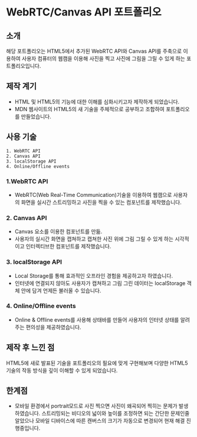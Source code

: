 # WebRTC/Canvas API 포트폴리오 
## 소개
해당 포트폴리오는 HTML5에서 추가된 WebRTC API와 Canvas API를 주축으로 이용하여 사용자 컴퓨터의 웹캠을 이용해 사진을 찍고 사진에 그림을 그릴 수 있게 하는 포트폴리오입니다.

## 제작 계기
- HTML 및 HTML5의 기능에 대한 이해를 심화시키고자 제작하게 되었습니다.
- MDN 웹사이트의 HTML5의 새 기술을 주체적으로 공부하고 조합하여 포트폴리오를 만들었습니다. 

## 사용 기술
```
1. WebRTC API
2. Canvas API
3. localStorage API
4. Online/Offline events
```

### 1.WebRTC API
- WebRTC(Web Real-Time Communication)기술을 이용하여 웹캠으로 사용자의 화면을 실시간 스트리밍하고 사진을 찍을 수 있는 컴포넌트를 제작했습니다.

### 2. Canvas API
- Canvas 요소를 이용한 컴포넌트를 만듦. 
- 사용자의 실시간 화면을 캡쳐하고 캡쳐한 사진 위에 그림 그릴 수 있게 하는 시각적이고 인터렉티브한 컴포넌트를 제작했습니다.

### 3. localStorage API
- Local Storage를 통해 효과적인 오프라인 경험을 제공하고자 하였습니다.
- 인터넷에 연결되지 않아도 사용자가 캡쳐하고 그림 그린 데이터는 localStorage 객체 안에 담겨 언제든 불러올 수 있습니다.

### 4. Online/Offline events
- Online & Offline events를 사용해 상태바를 만들어 사용자의 인터넷 상태를 알려주는 편의성을 제공하였습니다.

## 제작 후 느낀 점
HTML5에 새로 발표된 기술을 포트폴리오의 필요에 맞게 구현해보며 다양한 HTML5 기술의 작동 방식을 깊이 이해할 수 있게 되었습니다.

## 한계점
- 모바일 환경에서 portrait모드로 사진 찍으면 사진이 왜곡되어 찍히는 문제가 발생하였습니다. 스트리밍되는 비디오의 넓이와 높이를 조정하면 되는 간단한 문제인줄 알았으나 모바일 디바이스에 따른 캔버스의 크기가 자동으로 변경되어 현재 해결 진행중입니다. 
